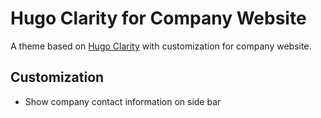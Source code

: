 # Hugo Clarity for Company Website

A theme based on [Hugo Clarity](https://github.com/chipzoller/hugo-clarity/) with customization for company website.

## Customization
* Show company contact information on side bar
